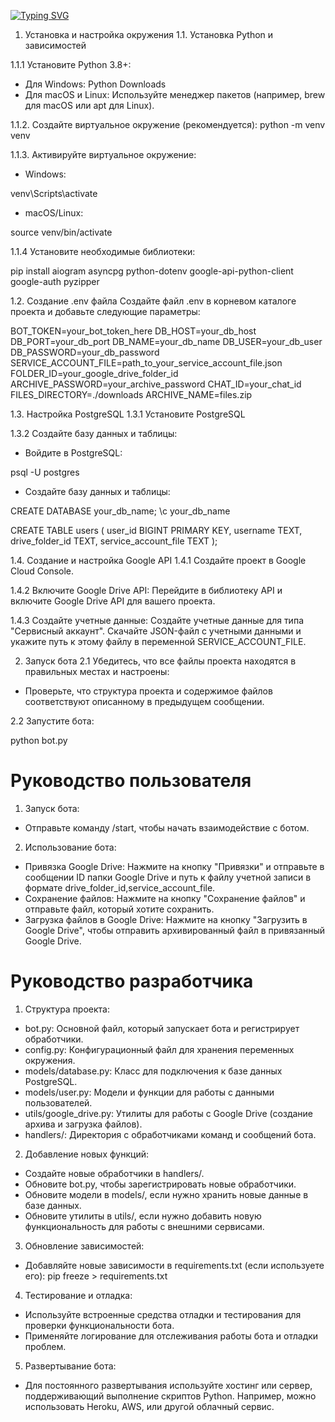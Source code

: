 [![Typing SVG](https://readme-typing-svg.herokuapp.com?color=%2336BCF7&lines=Computer+science+student)](https://git.io/typing-svg)

1. Установка и настройка окружения
1.1. Установка Python и зависимостей

1.1.1 Установите Python 3.8+:
- Для Windows: Python Downloads
- Для macOS и Linux: Используйте менеджер пакетов (например, brew для macOS или apt для Linux).

1.1.2. Создайте виртуальное окружение (рекомендуется):
python -m venv venv

1.1.3. Активируйте виртуальное окружение:

- Windows:

venv\Scripts\activate

- macOS/Linux:

source venv/bin/activate

1.1.4 Установите необходимые библиотеки:

pip install aiogram asyncpg python-dotenv google-api-python-client google-auth pyzipper

1.2. Создание .env файла
Создайте файл .env в корневом каталоге проекта и добавьте следующие параметры:

BOT_TOKEN=your_bot_token_here
DB_HOST=your_db_host
DB_PORT=your_db_port
DB_NAME=your_db_name
DB_USER=your_db_user
DB_PASSWORD=your_db_password
SERVICE_ACCOUNT_FILE=path_to_your_service_account_file.json
FOLDER_ID=your_google_drive_folder_id
ARCHIVE_PASSWORD=your_archive_password
CHAT_ID=your_chat_id
FILES_DIRECTORY=./downloads
ARCHIVE_NAME=files.zip

1.3. Настройка PostgreSQL
1.3.1 Установите PostgreSQL

1.3.2 Создайте базу данных и таблицы:

- Войдите в PostgreSQL:

psql -U postgres

- Создайте базу данных и таблицы:

CREATE DATABASE your_db_name;
\c your_db_name

CREATE TABLE users (
    user_id BIGINT PRIMARY KEY,
    username TEXT,
    drive_folder_id TEXT,
    service_account_file TEXT
);

1.4. Создание и настройка Google API
1.4.1 Создайте проект в Google Cloud Console.

1.4.2 Включите Google Drive API:
Перейдите в библиотеку API и включите Google Drive API для вашего проекта.

1.4.3 Создайте учетные данные:
Создайте учетные данные для типа "Сервисный аккаунт".
Скачайте JSON-файл с учетными данными и укажите путь к этому файлу в переменной SERVICE_ACCOUNT_FILE.

2. Запуск бота
2.1 Убедитесь, что все файлы проекта находятся в правильных местах и настроены:

- Проверьте, что структура проекта и содержимое файлов соответствуют описанному в предыдущем сообщении.

2.2 Запустите бота:

python bot.py

# Руководство пользователя
1. Запуск бота:

- Отправьте команду /start, чтобы начать взаимодействие с ботом.

2. Использование бота:

- Привязка Google Drive: 
Нажмите на кнопку "Привязки" и отправьте в сообщении ID папки Google Drive и путь к файлу учетной записи в формате drive_folder_id,service_account_file.
- Сохранение файлов: 
Нажмите на кнопку "Сохранение файлов" и отправьте файл, который хотите сохранить.
- Загрузка файлов в Google Drive: 
Нажмите на кнопку "Загрузить в Google Drive", чтобы отправить архивированный файл в привязанный Google Drive.

# Руководство разработчика
1. Структура проекта:

- bot.py: 
Основной файл, который запускает бота и регистрирует обработчики.
- config.py: 
Конфигурационный файл для хранения переменных окружения.
- models/database.py: 
Класс для подключения к базе данных PostgreSQL.
- models/user.py: 
Модели и функции для работы с данными пользователей.
- utils/google_drive.py: 
Утилиты для работы с Google Drive (создание архива и загрузка файлов).
- handlers/: 
Директория с обработчиками команд и сообщений бота.

2. Добавление новых функций:

- Создайте новые обработчики в handlers/.
- Обновите bot.py, чтобы зарегистрировать новые обработчики.
- Обновите модели в models/, если нужно хранить новые данные в базе данных.
- Обновите утилиты в utils/, если нужно добавить новую функциональность для работы с внешними сервисами.

3. Обновление зависимостей:

- Добавляйте новые зависимости в requirements.txt (если используете его):
pip freeze > requirements.txt

4. Тестирование и отладка:

- Используйте встроенные средства отладки и тестирования для проверки функциональности бота.
- Применяйте логирование для отслеживания работы бота и отладки проблем.

5. Развертывание бота:

- Для постоянного развертывания используйте хостинг или сервер, поддерживающий выполнение скриптов Python. Например, можно использовать Heroku, AWS, или другой облачный сервис.
